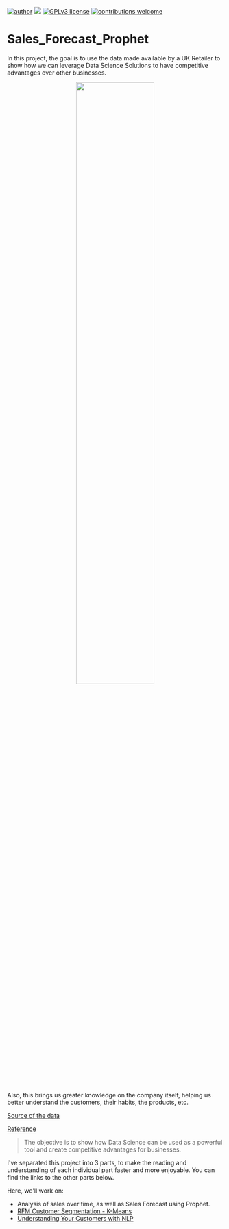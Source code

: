[![author](https://img.shields.io/badge/author-rafaelnduarte-red.svg)](https://www.linkedin.com/in/rafael-n-duarte) [![](https://img.shields.io/badge/python-3.5+-blue.svg)](https://www.python.org/downloads/release/python-365/) [![GPLv3 license](https://img.shields.io/badge/License-GPLv3-blue.svg)](http://perso.crans.org/besson/LICENSE.html) [![contributions welcome](https://img.shields.io/badge/contributions-welcome-brightgreen.svg?style=flat)](https://github.com/rafaelnduarte/Sales_Forecast_Prophet/issues)
# Sales_Forecast_Prophet

In this project, the goal is to use the data made available by a UK Retailer to show how we can leverage Data Science Solutions to have competitive advantages over other businesses.

<center><img width="60%" src="https://image.freepik.com/free-vector/consumers-isometric-composition_1284-26384.jpg"></center>

Also, this brings us greater knowledge on the company itself, helping us better understand the customers, their habits, the products, etc.

[Source of the data](https://www.kaggle.com/carrie1/ecommerce-data/kernels)

[Reference](https://towardsdatascience.com/recency-frequency-monetary-model-with-python-and-how-sephora-uses-it-to-optimize-their-google-d6a0707c5f17)

> The objective is to show how Data Science can be used as a powerful tool and create competitive advantages for businesses.

I've separated this project into 3 parts, to make the reading and understanding of each individual part faster and more enjoyable. You can find the links to the other parts below.

Here, we'll work on:
* Analysis of sales over time, as well as Sales Forecast using Prophet.
* [RFM Customer Segmentation - K-Means]('https://colab.research.google.com/drive/1NEpuPYEtRo2rV80NU-DhgQ4OBbP4aAic')
* [Understanding Your Customers with NLP]('https://colab.research.google.com/drive/1CHPEvQ7h43YBMiScttRjEXQV3WbZeB_t#scrollTo=64NxqUV8eYlI')

